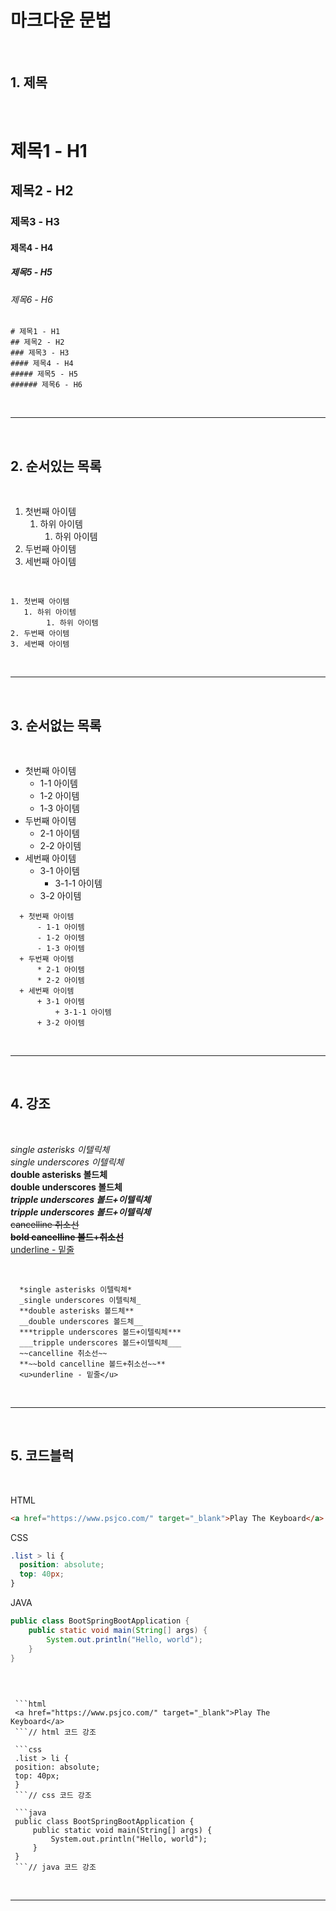 # 마크다운 문법

<br />

## 1. 제목

<br />

# 제목1 - H1

## 제목2 - H2

### 제목3 - H3

#### 제목4 - H4

##### 제목5 - H5

###### 제목6 - H6

```
# 제목1 - H1
## 제목2 - H2
### 제목3 - H3
#### 제목4 - H4
##### 제목5 - H5
###### 제목6 - H6
```

<br />

---

<br />

## 2. 순서있는 목록

<br />
  
1. 첫번째 아이템  
   1. 하위 아이템
        1. 하위 아이템
2. 두번째 아이템
3. 세번째 아이템

<br />

```
1. 첫번째 아이템
   1. 하위 아이템
        1. 하위 아이템
2. 두번째 아이템
3. 세번째 아이템
```

<br />

---

<br />

## 3. 순서없는 목록

<br />

- 첫번째 아이템
  - 1-1 아이템
  - 1-2 아이템
  - 1-3 아이템
- 두번째 아이템
  - 2-1 아이템
  - 2-2 아이템
- 세번째 아이템
  - 3-1 아이템
    - 3-1-1 아이템
  - 3-2 아이템

```
  + 첫번째 아이템
      - 1-1 아이템
      - 1-2 아이템
      - 1-3 아이템
  + 두번째 아이템
      * 2-1 아이템
      * 2-2 아이템
  + 세번째 아이템
      + 3-1 아이템
          + 3-1-1 아이템
      + 3-2 아이템
```

<br />

---

<br />

## 4. 강조

<br />

_single asterisks 이텔릭체_  
 _single underscores 이텔릭체_  
 **double asterisks 볼드체**  
 **double underscores 볼드체**  
 **_tripple underscores 볼드+이텔릭체_**  
 **_tripple underscores 볼드+이텔릭체_**  
 ~~cancelline 취소선~~  
 **~~bold cancelline 볼드+취소선~~**  
 <u>underline - 밑줄</u>

<br />

```
  *single asterisks 이텔릭체*
  _single underscores 이텔릭체_
  **double asterisks 볼드체**
  __double underscores 볼드체__
  ***tripple underscores 볼드+이텔릭체***
  ___tripple underscores 볼드+이텔릭체___
  ~~cancelline 취소선~~
  **~~bold cancelline 볼드+취소선~~**
  <u>underline - 밑줄</u>
```

<br />

---

<br />

## 5. 코드블럭

<br />

HTML

```html
<a href="https://www.psjco.com/" target="_blank">Play The Keyboard</a>
```

CSS

```css
.list > li {
  position: absolute;
  top: 40px;
}
```

JAVA

```java
public class BootSpringBootApplication {
    public static void main(String[] args) {
        System.out.println("Hello, world");
    }
}
```

  <br />

````

 ```html
 <a href="https://www.psjco.com/" target="_blank">Play The Keyboard</a>
 ```// html 코드 강조

 ```css
 .list > li {
 position: absolute;
 top: 40px;
 }
 ```// css 코드 강조

 ```java
 public class BootSpringBootApplication {
     public static void main(String[] args) {
         System.out.println("Hello, world");
     }
 }
 ```// java 코드 강조
````

<br />

---

<br />
